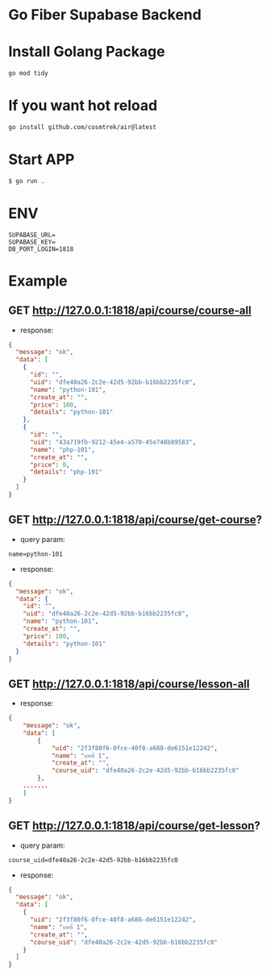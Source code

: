 # Go Fiber Supabase Backend

# Install Golang Package

```bash
go mod tidy
```

# If you want hot reload

```bash
go install github.com/cosmtrek/air@latest
```

# Start APP

```bash
$ go run .
```

# ENV

```env
SUPABASE_URL=
SUPABASE_KEY=
DB_PORT_LOGIN=1818
```

# Example

## GET http://127.0.0.1:1818/api/course/course-all

- response:

```json
{
  "message": "ok",
  "data": [
    {
      "id": "",
      "uid": "dfe40a26-2c2e-42d5-92bb-b16bb2235fc0",
      "name": "python-101",
      "create_at": "",
      "price": 100,
      "details": "python-101"
    },
    {
      "id": "",
      "uid": "43a719fb-9212-45e4-a570-45e748b89583",
      "name": "php-101",
      "create_at": "",
      "price": 0,
      "details": "php-101"
    }
  ]
}
```

## GET http://127.0.0.1:1818/api/course/get-course?

- query param:

```
name=python-101
```

- response:

```json
{
  "message": "ok",
  "data": {
    "id": "",
    "uid": "dfe40a26-2c2e-42d5-92bb-b16bb2235fc0",
    "name": "python-101",
    "create_at": "",
    "price": 100,
    "details": "python-101"
  }
}
```

## GET http://127.0.0.1:1818/api/course/lesson-all

- response:

```json
{
    "message": "ok",
    "data": [
        {
            "uid": "2f3f80f6-0fce-40f8-a688-de6151e12242",
            "name": "บทที่ 1",
            "create_at": "",
            "course_uid": "dfe40a26-2c2e-42d5-92bb-b16bb2235fc0"
        },
    .......
    ]
}
```

## GET http://127.0.0.1:1818/api/course/get-lesson?

- query param:

```
course_uid=dfe40a26-2c2e-42d5-92bb-b16bb2235fc0
```

- response:

```json
{
  "message": "ok",
  "data": [
    {
      "uid": "2f3f80f6-0fce-40f8-a688-de6151e12242",
      "name": "บทที่ 1",
      "create_at": "",
      "course_uid": "dfe40a26-2c2e-42d5-92bb-b16bb2235fc0"
    }
  ]
}
```
